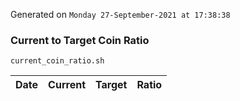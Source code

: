 Generated on `Monday 27-September-2021 at 17:38:38`

### Current to Target Coin Ratio
`current_coin_ratio.sh`

Date|Current|Target|Ratio
---|---|---|---
